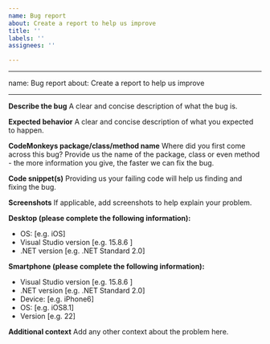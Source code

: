 ```yaml
---
name: Bug report
about: Create a report to help us improve
title: ''
labels: ''
assignees: ''

---
```


---
name: Bug report
about: Create a report to help us improve

---

**Describe the bug**
A clear and concise description of what the bug is.

**Expected behavior**
A clear and concise description of what you expected to happen.

**CodeMonkeys package/class/method name**
Where did you first come across this bug?
Provide us the name of the package, class or even method - the more information you give, the faster we can fix the bug.

**Code snippet(s)**
Providing us your failing code will help us finding and fixing the bug.

**Screenshots**
If applicable, add screenshots to help explain your problem.

**Desktop (please complete the following information):**
 - OS: [e.g. iOS]
 - Visual Studio version [e.g. 15.8.6 ]
 - .NET version [e.g. .NET Standard 2.0]

**Smartphone (please complete the following information):**
 - Visual Studio version [e.g. 15.8.6 ]
 - .NET version [e.g. .NET Standard 2.0]
 - Device: [e.g. iPhone6]
 - OS: [e.g. iOS8.1]
 - Version [e.g. 22]

**Additional context**
Add any other context about the problem here.
